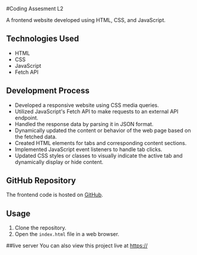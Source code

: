 #Coding Assesment L2

A frontend website developed using HTML, CSS, and JavaScript.

## Technologies Used

- HTML
- CSS
- JavaScript
- Fetch API

## Development Process

- Developed a responsive website using CSS media queries.
- Utilized JavaScript's Fetch API to make requests to an external API endpoint.
- Handled the response data by parsing it in JSON format.
- Dynamically updated the content or behavior of the web page based on the fetched data.
- Created HTML elements for tabs and corresponding content sections.
- Implemented JavaScript event listeners to handle tab clicks.
- Updated CSS styles or classes to visually indicate the active tab and dynamically display or hide content.

## GitHub Repository

The frontend code is hosted on [GitHub](https://github.com/prabhakarkumar07/marmeto-coding-assigment).

## Usage

1. Clone the repository.
2. Open the `index.html` file in a web browser.

##live server
You can also view this project live at [https://](https://marmeto-coding-assigment.vercel.app/) 

